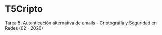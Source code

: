 # T5Cripto
Tarea 5: Autenticación alternativa de emails - Criptografía y Seguridad en Redes (02 - 2020)
